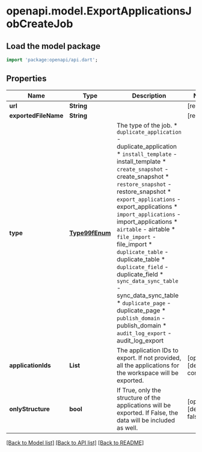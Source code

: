 # openapi.model.ExportApplicationsJobCreateJob

## Load the model package
```dart
import 'package:openapi/api.dart';
```

## Properties
Name | Type | Description | Notes
------------ | ------------- | ------------- | -------------
**url** | **String** |  | [readonly] 
**exportedFileName** | **String** |  | [readonly] 
**type** | [**Type99fEnum**](Type99fEnum.md) | The type of the job.  * `duplicate_application` - duplicate_application * `install_template` - install_template * `create_snapshot` - create_snapshot * `restore_snapshot` - restore_snapshot * `export_applications` - export_applications * `import_applications` - import_applications * `airtable` - airtable * `file_import` - file_import * `duplicate_table` - duplicate_table * `duplicate_field` - duplicate_field * `sync_data_sync_table` - sync_data_sync_table * `duplicate_page` - duplicate_page * `publish_domain` - publish_domain * `audit_log_export` - audit_log_export | 
**applicationIds** | **List<int>** | The application IDs to export. If not provided, all the applications for the workspace will be exported. | [optional] [default to const []]
**onlyStructure** | **bool** | If True, only the structure of the applications will be exported. If False, the data will be included as well. | [optional] [default to false]

[[Back to Model list]](../README.md#documentation-for-models) [[Back to API list]](../README.md#documentation-for-api-endpoints) [[Back to README]](../README.md)


